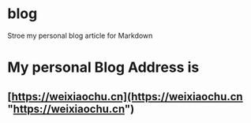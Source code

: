 # blog
Stroe my personal blog article for Markdown

# My personal Blog Address is  #

## [https://weixiaochu.cn](https://weixiaochu.cn "https://weixiaochu.cn") ##
